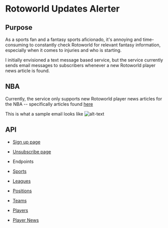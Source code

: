 # Rotoworld Updates Alerter

## Purpose
As a sports fan and a fantasy sports aficionado, it's annoying and time-consuming to constantly check Rotoworld for relevant fantasy information, especially when it comes to injuries and who is starting.

I initially envisioned a text message based service, but the service currently sends email messages to subscribers whenever a new Rotoworld player news article is found.

## NBA
Currently, the service only supports new Rotoworld player news articles for the NBA -- specifically articles found [here](http://rotoworld-updates.herokuapp.com/player_news/)

This is what a sample email looks like
![alt-text](https://i.imgur.com/UmhzsLH.png)

## API
* [Sign up page](http://rotoworld-updates.herokuapp.com/signup/)
* [Unsubscribe page](http://rotoworld-updates.herokuapp.com/unsubscribe/)

* Endpoints
 * [Sports](http://rotoworld-updates.herokuapp.com/sports/)
 * [Leagues](http://rotoworld-updates.herokuapp.com/leagues/)
 * [Positions](http://rotoworld-updates.herokuapp.com/positions/)
 * [Teams](http://rotoworld-updates.herokuapp.com/teams/)
 * [Players](http://rotoworld-updates.herokuapp.com/players/)
 * [Player News](http://rotoworld-updates.herokuapp.com/player_news/)

